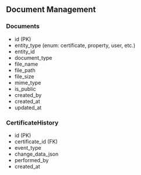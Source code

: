 ## Document Management

### Documents
- id (PK)
- entity_type (enum: certificate, property, user, etc.)
- entity_id
- document_type
- file_name
- file_path
- file_size
- mime_type
- is_public
- created_by
- created_at
- updated_at

### CertificateHistory
- id (PK)
- certificate_id (FK)
- event_type
- change_data_json
- performed_by
- created_at

